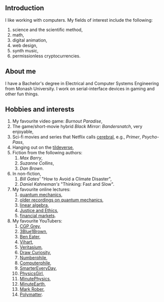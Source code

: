 ## Introduction
I like working with computers. My fields of interest include the following:
1. science and the scientific method, 
2. math, 
3. digital animation,
4. web design,
5. synth music,
6. permissionless cryptocurrencies.

## About me
I have a Bachelor's degree in Electrical and Computer Systems Engineering from Monash University. I work on serial-interface devices in gaming and other fun things.

## Hobbies and interests
1. My favourite video game: *Burnout Paradise*,
2. The game/short-movie hybrid *Black Mirror: Bandersnatch*, very enjoyable,
3. Sci-fi movies and series that Netflix calls [cerebral](https://www.netflix.com/browse/genre/1813), e.g., *Primer*, *Psycho-Pass*,
4. Hanging out on the [tildeverse](https://tildeverse.org),
5. Fiction from the following authors:
    1. *Max Barry*, 
    2. *Suzanne Collins*,
    3. *Dan Brown*.
7. In non-fiction,
    1. *Bill Gates'* "How to Avoid a Climate Disaster",
    2. *Daniel Kahneman's* "Thinking: Fast and Slow".
9. My favourite online lectures:
    1. [quantum mechanics](https://www.youtube.com/watch?v=jANZxzetPaQ),
    2. [older recordings on quantum mechanics](https://www.youtube.com/watch?v=lZ3bPUKo5zc&list=PLUl4u3cNGP61-9PEhRognw5vryrSEVLPr),
    3. [linear algebra](https://www.youtube.com/watch?v=J7DzL2_Na80),
    4. [Justice and Ethics](https://www.youtube.com/watch?v=kBdfcR-8hEY),
    5. [financial markets](https://www.youtube.com/watch?v=WQui_3Hpmmc).
10. My favourite YouTubers:
    1. [CGP Grey](https://youtube.com/cgpgrey),
    2. [3Blue1Brown](https://www.youtube.com/channel/UCYO_jab_esuFRV4b17AJtAw),
    3. [Ben Eater](https://www.youtube.com/channel/UCS0N5baNlQWJCUrhCEo8WlA),
    4. [Vihart](https://www.youtube.com/user/Vihart),
    5. [Veritasium](https://youtube.com/veritasium),
    6. [Draw Curiosity](https://www.youtube.com/channel/UCOs_jEnQF2ePJzjJTgRtunA),
    7. [Numberphile](https://www.youtube.com/channel/UCoxcjq-8xIDTYp3uz647V5A),
    8. [Computerphile](https://www.youtube.com/channel/UC9-y-6csu5WGm29I7JiwpnA),
    9. [SmarterEveryDay](https://www.youtube.com/channel/UC6107grRI4m0o2-emgoDnAA),
    10. [PhysicsGirl](https://www.youtube.com/c/physicsgirl),
    11. [MinutePhysics](https://www.youtube.com/user/minutephysics),
    12. [MinuteEarth](https://www.youtube.com/user/minuteearth),
    13. [Mark Rober](https://www.youtube.com/channel/UCY1kMZp36IQSyNx_9h4mpCg),
    14. [Polymatter](https://www.youtube.com/channel/UCgNg3vwj3xt7QOrcIDaHdFg).
